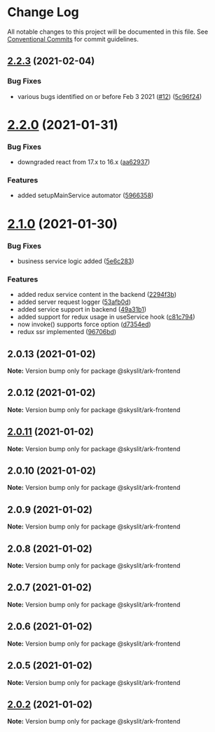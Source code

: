 # Change Log

All notable changes to this project will be documented in this file.
See [Conventional Commits](https://conventionalcommits.org) for commit guidelines.

## [2.2.3](https://github.com/skyslit/ark/compare/v2.2.2...v2.2.3) (2021-02-04)


### Bug Fixes

* various bugs identified on or before Feb 3 2021 ([#12](https://github.com/skyslit/ark/issues/12)) ([5c96f24](https://github.com/skyslit/ark/commit/5c96f24609ef1e04aad212e2e47f3b110ed0b8a4))





# [2.2.0](https://github.com/skyslit/ark/compare/v2.1.0...v2.2.0) (2021-01-31)


### Bug Fixes

* downgraded react from 17.x to 16.x ([aa62937](https://github.com/skyslit/ark/commit/aa629374373280f7f8b4787aabc5e2f535889bce))


### Features

* added setupMainService automator ([5966358](https://github.com/skyslit/ark/commit/5966358a694def2d57bb14f5623c6c14c78f3d6a))





# [2.1.0](https://github.com/skyslit/ark/compare/v2.0.13...v2.1.0) (2021-01-30)


### Bug Fixes

* business service logic added ([5e6c283](https://github.com/skyslit/ark/commit/5e6c2837ffb7748af63a6bfdccb4617214426d71))


### Features

* added redux service content in the backend ([2294f3b](https://github.com/skyslit/ark/commit/2294f3bd8c10a5a63aceedd304bf2ba203c6bc9e))
* added server request logger ([53afb0d](https://github.com/skyslit/ark/commit/53afb0db0a82be6bd50bee878936ccd906178937))
* added service support in backend ([49a31b1](https://github.com/skyslit/ark/commit/49a31b1df77716f3e88e7d6da35c101e269f0653))
* added support for redux usage in useService hook ([c81c794](https://github.com/skyslit/ark/commit/c81c794c4bf6a86808ec130087a09d0a39e5d5e7))
* now invoke() supports force option ([d7354ed](https://github.com/skyslit/ark/commit/d7354ed75fb010e05b6dc61957bd61d96ad86535))
* redux ssr implemented ([96706bd](https://github.com/skyslit/ark/commit/96706bde71e8ea4f7e6aca797897875766cbfccc))





## 2.0.13 (2021-01-02)

**Note:** Version bump only for package @skyslit/ark-frontend





## 2.0.12 (2021-01-02)

**Note:** Version bump only for package @skyslit/ark-frontend





## [2.0.11](https://github.com/skyslit/ark/compare/v2.0.10...v2.0.11) (2021-01-02)

**Note:** Version bump only for package @skyslit/ark-frontend

## 2.0.10 (2021-01-02)

**Note:** Version bump only for package @skyslit/ark-frontend

## 2.0.9 (2021-01-02)

**Note:** Version bump only for package @skyslit/ark-frontend

## 2.0.8 (2021-01-02)

**Note:** Version bump only for package @skyslit/ark-frontend

## 2.0.7 (2021-01-02)

**Note:** Version bump only for package @skyslit/ark-frontend

## 2.0.6 (2021-01-02)

**Note:** Version bump only for package @skyslit/ark-frontend

## 2.0.5 (2021-01-02)

**Note:** Version bump only for package @skyslit/ark-frontend

## [2.0.2](https://github.com/skyslit/ark-core/compare/v2.0.1...v2.0.2) (2021-01-02)

**Note:** Version bump only for package @skyslit/ark-frontend
